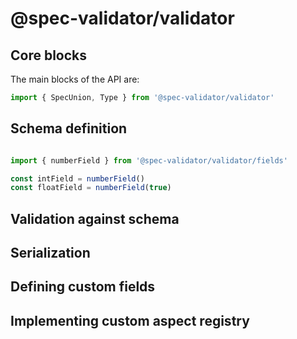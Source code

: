 # @spec-validator/validator

## Core blocks

The main blocks of the API are:

```ts
import { SpecUnion, Type } from '@spec-validator/validator'


```


## Schema definition

```ts

import { numberField } from '@spec-validator/validator/fields'

const intField = numberField()
const floatField = numberField(true)

```

## Validation against schema

## Serialization

## Defining custom fields

## Implementing custom aspect registry
